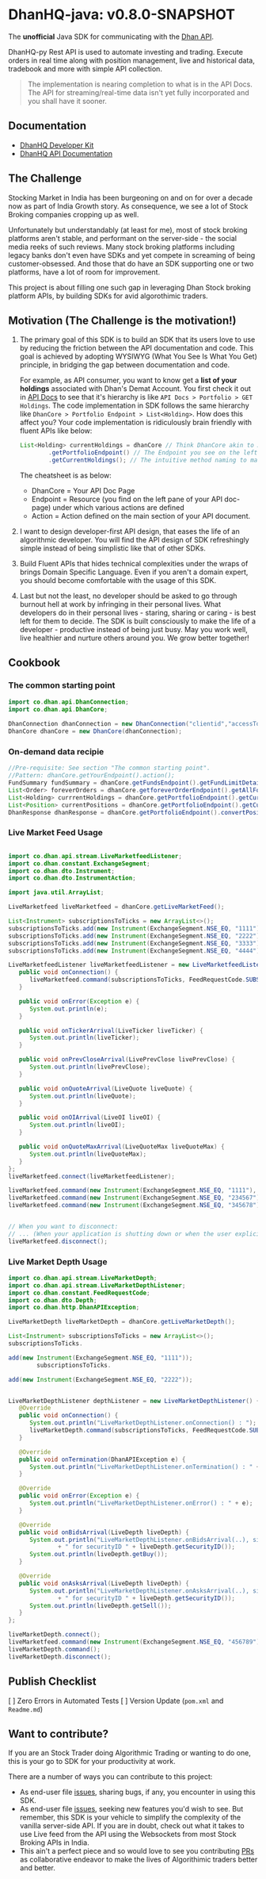 # DhanHQ-java: v0.8.0-SNAPSHOT

The **unofficial** Java SDK for communicating with the [Dhan API](https://api.dhan.co/v2/).

DhanHQ-py Rest API is used to automate investing and trading. Execute orders in real time along with position management, live and historical data, tradebook and more with simple API collection.

> The implementation is nearing completion to what is in the API Docs. 
> The API for streaming/real-time data isn't yet fully incorporated and you shall have it sooner. 

## Documentation

- [DhanHQ Developer Kit](https://api.dhan.co/v2/)
- [DhanHQ API Documentation](https://dhanhq.co/docs/v2/)

## The Challenge

Stocking Market in India has been burgeoning on and on for over a decade now as part of India Growth story.
As consequence, we see a lot of Stock Broking companies cropping up as well.

Unfortunately but understandably (at least for me), most of stock broking platforms aren't stable, and performant on the server-side - the social media reeks of such reviews.
Many stock broking platforms including legacy banks don't even have SDKs and yet compete in screaming of being customer-obsessed.
And those that do have an SDK supporting one or two platforms, have a lot of room for improvement.  

This project is about filling one such gap in leveraging Dhan Stock broking platform APIs, by building SDKs for avid algorothimic traders.

## Motivation (The Challenge is the motivation!)

1. The primary goal of this SDK is to build an SDK that its users love to use 
by reducing the friction between the API documentation and code. This goal is achieved by adopting WYSIWYG (What You See Is What You Get) principle,
in bridging the gap between documentation and code.

    For example, as API consumer, you want to know get a **list of your holdings** associated with Dhan's Demat Account.
You first check it out in [API Docs](https://dhanhq.co/docs/v2/portfolio/) to see that it's hierarchy is like `API Docs > Portfolio > GET Holdings`.
The code implementation in SDK follows the same hierarchy like `DhanCore > Portfolio Endpoint > List<Holding>`. 
How does this affect you? Your code implementation is ridiculously brain friendly with fluent APIs like below:
    ```java
    List<Holding> currentHoldings = dhanCore // Think DhanCore akin to API Docs Page
            .getPortfolioEndpoint() // The Endpoint you see on the left-pane of the API docs
            .getCurrentHoldings(); // The intuitive method naming to make you productive
    ```

    The cheatsheet is as below:
   - DhanCore = Your API Doc Page 
   - <YourResource>Endpoint = Resource (you find on the left pane of your API doc-page) under which various actions are defined
   - <YourResource>Action = Action defined on the main section of your API document.

2. I want to design developer-first API design, that eases the life of an algorithmic developer. 
   You will find the API design of SDK refreshingly simple instead of being simplistic like that of other SDKs. 

3. Build Fluent APIs that hides technical complexities under the wraps of brings Domain Specific Language. 
   Even if you aren't a domain expert, you should become comfortable with the usage of this SDK.

4. Last but not the least, no developer should be asked to go through burnout hell at work by infringing in their personal lives.
   What developers do in their personal lives - staring, sharing or caring - is best left for them to decide. 
   The SDK is built consciously to make the life of a developer - productive instead of being just busy. 
   May you work well, live healthier and nurture others around you. We grow better together!

## Cookbook

### The common starting point
```java
import co.dhan.api.DhanConnection;
import co.dhan.api.DhanCore;
        
DhanConnection dhanConnection = new DhanConnection("clientid","accessToken");
DhanCore dhanCore = new DhanCore(dhanConnection);
```

### On-demand data recipie

```java
//Pre-requisite: See section "The common starting point".
//Pattern: dhanCore.getYourEndpoint().action();
FundSummary fundSummary = dhanCore.getFundsEndpoint().getFundLimitDetails();
List<Order> foreverOrders = dhanCore.getforeverOrderEndpoint().getAllForeverOrders();
List<Holding> currrentHoldings = dhanCore.getPortfolioEndpoint().getCurrentHoldings();
List<Position> currentPositions = dhanCore.getPortfolioEndpoint().getCurrentPositions();
DhanResponse dhanResponse = dhanCore.getPortfolioEndpoint().convertPosition(..);

```

### Live Market Feed Usage

```java

import co.dhan.api.stream.LiveMarketfeedListener;
import co.dhan.constant.ExchangeSegment;
import co.dhan.dto.Instrument;
import co.dhan.dto.InstrumentAction;

import java.util.ArrayList;

LiveMarketfeed liveMarketfeed = dhanCore.getLiveMarketFeed();

List<Instrument> subscriptionsToTicks = new ArrayList<>();
subscriptionsToTicks.add(new Instrument(ExchangeSegment.NSE_EQ, "1111"));
subscriptionsToTicks.add(new Instrument(ExchangeSegment.NSE_EQ, "2222"));
subscriptionsToTicks.add(new Instrument(ExchangeSegment.NSE_EQ, "3333"));
subscriptionsToTicks.add(new Instrument(ExchangeSegment.NSE_EQ, "4444"));

LiveMarketfeedListener liveMarketfeedListener = new LiveMarketfeedListener() {
   public void onConnection() {
      liveMarketfeed.command(subscriptionsToTicks, FeedRequestCode.SUBSCRIBE_TICK);
   }

   public void onError(Exception e) {
      System.out.println(e);
   }

   public void onTickerArrival(LiveTicker liveTicker) {
      System.out.println(liveTicker);
   }

   public void onPrevCloseArrival(LivePrevClose livePrevClose) {
      System.out.println(livePrevClose);
   }

   public void onQuoteArrival(LiveQuote liveQuote) {
      System.out.println(liveQuote);
   }

   public void onOIArrival(LiveOI liveOI) {
      System.out.println(liveOI);
   }

   public void onQuoteMaxArrival(LiveQuoteMax liveQuoteMax) {
      System.out.println(liveQuoteMax);
   }
};
liveMarketfeed.connect(liveMarketfeedListener);

liveMarketfeed.command(new Instrument(ExchangeSegment.NSE_EQ, "1111"), FeedRequestCode.UNSUBSCRIBE_TICK);
liveMarketfeed.command(new Instrument(ExchangeSegment.NSE_EQ, "234567"), FeedRequestCode.SUBSCRIBE_QUOTE);
liveMarketfeed.command(new Instrument(ExchangeSegment.NSE_EQ, "345678"), FeedRequestCode.SUBSCRIBE_FULL_QUOTE);


// When you want to disconnect:
// ... (When your application is shutting down or when the user explicitly disconnects)
liveMarketfeed.disconnect();
```

### Live Market Depth Usage

```java
import co.dhan.api.stream.LiveMarketDepth;
import co.dhan.api.stream.LiveMarketDepthListener;
import co.dhan.constant.FeedRequestCode;
import co.dhan.dto.Depth;
import co.dhan.http.DhanAPIException;

LiveMarketDepth liveMarketDepth = dhanCore.getLiveMarketDepth();

List<Instrument> subscriptionsToTicks = new ArrayList<>();
subscriptionsToTicks.

add(new Instrument(ExchangeSegment.NSE_EQ, "1111"));
        subscriptionsToTicks.

add(new Instrument(ExchangeSegment.NSE_EQ, "2222"));


LiveMarketDepthListener depthListener = new LiveMarketDepthListener() {
   @Override
   public void onConnection() {
      System.out.println("LiveMarketDepthListener.onConnection() : ");
      liveMarketDepth.command(subscriptionsToTicks, FeedRequestCode.SUBSCRIBE_20_LEVEL_DEPTH);
   }

   @Override
   public void onTermination(DhanAPIException e) {
      System.out.println("LiveMarketDepthListener.onTermination() : " + e);
   }

   @Override
   public void onError(Exception e) {
      System.out.println("LiveMarketDepthListener.onError() : " + e);
   }

   @Override
   public void onBidsArrival(LiveDepth liveDepth) {
      System.out.println("LiveMarketDepthListener.onBidsArrival(..), size " + liveDepth.getBuy().size()
              + " for securityID " + liveDepth.getSecurityID());
      System.out.println(liveDepth.getBuy());
   }

   @Override
   public void onAsksArrival(LiveDepth liveDepth) {
      System.out.println("LiveMarketDepthListener.onAsksArrival(..), size " + liveDepth.getSell().size()
              + " for securityID " + liveDepth.getSecurityID());
      System.out.println(liveDepth.getSell());
   }
};

liveMarketDepth.connect();
liveMarketfeed.command(new Instrument(ExchangeSegment.NSE_EQ, "456789"), FeedRequestCode.SUBSCRIBE_20_LEVEL_DEPTH);
liveMarketDepth.command();
liveMarketDepth.disconnect();
```

## Publish Checklist

[ ] Zero Errors in Automated Tests
[ ] Version Update (`pom.xml` and `Readme.md`)

## Want to contribute?

If you are an Stock Trader doing Algorithmic Trading or wanting to do one, this is your go to SDK for your productivity at work.

There are a number of ways you can contribute to this project:
- As end-user file [issues](https://github.com/karthiks/DhanHQ-java/issues), sharing bugs, if any, you encounter in using this SDK.
- As end-user file [issues](https://github.com/karthiks/DhanHQ-java/issues), seeking new features you'd wish to see. 
  But remember, this SDK is your vehicle to simplify the complexity of the vanilla server-side API. 
  If you are in doubt, check out what it takes to use Live feed from the API using the Websockets from most Stock Broking APIs in India.
- This ain't a perfect piece and so would love to see you contributing [PRs](https://github.com/karthiks/DhanHQ-java/pulls) as collaborative endeavor to make the lives of Algorithimic traders better and better. 
